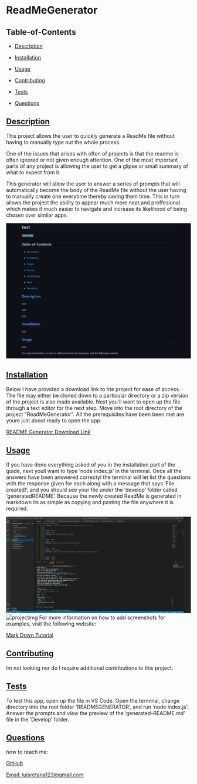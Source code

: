 #  ReadMeGenerator
  
   

  ## Table-of-Contents

  * [Description](#description)
  * [Installation](#installation)
  * [Usage](#usage)
   
  * [Contributing](#contributing)
  * [Tests](#tests)
  * [Questions](#questions)
  
  ## [Description](#table-of-contents)

  This project allows the user to quickly generate a ReadMe file without having to manually type out the whole process.

  One of the issues that arises with often of projects is that the readme is often ignored or not given enough attention. One of the most important parts of any project is allowing the user to get a glipse or small summary of what to expect from it.

  This generator will allow the user to answer a series of prompts that will automatically become the body of the ReadMe file without the user having to manually create one everytime thereby saving them time. This in turn allows the project the ability to appear much more neat and proffesional which makes it much easier to navigate and increase its likelihood of being chosen over similar apps.

![projectimg](utils/Images/vid/example.png?raw=true"projectimgpng")
  
  

  ## [Installation](#table-of-contents)

  Below I have provided a download link to hte project for ease of access. The file may either be cloned down to a particular directory or a zip version of the project is also made available. Next you'll want to open up the file through a text editor for the next step. Move into the root directory of the project "ReadMeGenerator". All the prerequisites have been been met are youre just about ready to open the app.

  [README Generator Download Link](https://github.com/lretana1/ReadMeGenerator)
  

  ## [Usage](#table-of-contents)

  If you have done everything asked of you in the installation part of the guide, next youll want to type ‘node index.js’ in the terminal. Once all the answers have been answered correctyl the terminal will let list the questions with the response given for each along with a message that says ‘File created!’, and you should see your file under the ‘develop’ folder called ‘generatedREADME’. Because the newly created ReadMe is generated in markdown its as simple as copying and pasting the file anywhere it is required.

  ![projectimg](utils/Images/vid/ReadMeSnap.png?raw=true"projectimgpng")
  ![projectimg](utils/Images/vid/projectvid.webm?raw=true"projectimgpng")
  For more information on how to add screenshots for examples, visit the following website:
  
  [Mark Down Tutorial](https://agea.github.io/tutorial.md/)
  
   

  ## [Contributing](#table-of-contents)
  
  
  Im not looking nor do I require additional contributions to this project.
    

  ## [Tests](#table-of-contents)

  To test this app, open up the file in VS Code. Open the terminal, change directory into the root folder ‘READMEGENERATOR’, and run ‘node index.js’. Answer the prompts and view the preview of the ‘generated-README.md’ file in the ‘Develop’ folder.

  ## [Questions](#table-of-contents)

  how to reach me:

  [GitHub](https://github.com/lretana1)

  [Email: luisretana123@gmail.com](mailto:luisretana123@gmail.com)
